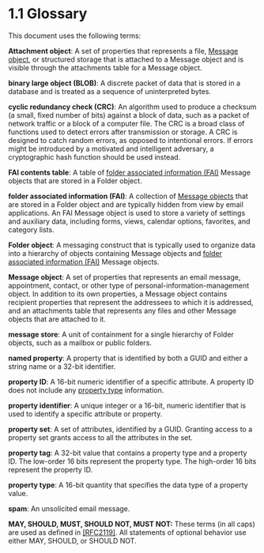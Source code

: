 <html dir="LTR" xmlns:mshelp="http://msdn.microsoft.com/mshelp" xmlns:ddue="http://ddue.schemas.microsoft.com/authoring/2003/5" xmlns:xlink="http://www.w3.org/1999/xlink" xmlns:tool="http://www.microsoft.com/tooltip">
    <head>
        <meta http-equiv="Content-Type" content="text/html; CHARSET=utf-8"></meta>
        <meta name="save" content="history"></meta>
        <title>1.1 Glossary</title>
        <xml>
            <mshelp:toctitle title="1.1 Glossary"></mshelp:toctitle>
            <mshelp:rltitle title="[MS-PST]: Glossary"></mshelp:rltitle>
            <mshelp:keyword index="A" term="08220cc9-69b1-4072-a2e7-2a0ff201d505"></mshelp:keyword>
            <mshelp:attr name="DCSext.ContentType" value="open specification"></mshelp:attr>
            <mshelp:attr name="AssetID" value="08220cc9-69b1-4072-a2e7-2a0ff201d505"></mshelp:attr>
            <mshelp:attr name="TopicType" value="kbRef"></mshelp:attr>
            <mshelp:attr name="DCSext.Title" value="[MS-PST]: Glossary" />
        </xml>
    </head>
    <body>
        <div id="header">
            <h1 class="heading">1.1 Glossary</h1>
        </div>
        <div id="mainSection">
            <div id="mainBody">
                <div id="allHistory" class="saveHistory"></div>
                <div id="sectionSection0" class="section" name="collapseableSection">
                    
<p>This document uses the following terms:</p>

<p><a id="gt_6ab4cacc-0e1a-4843-b9e5-4f1fee5a695a"</a><b>Attachment object</b>: A set
of properties that represents a file, <a href="08220cc9-69b1-4072-a2e7-2a0ff201d505.md#gt_b6c15d0c-d992-421d-ba96-99d3b63894cf">Message object</a>, or
structured storage that is attached to a Message object and is visible through
the attachments table for a Message object.</p>

<p><a id="gt_ad861812-8cb0-497a-80bb-13c95aa4e425"</a><b>binary large object (BLOB)</b>:
A discrete packet of data that is stored in a database and is treated as a
sequence of uninterpreted bytes.</p>

<p><a id="gt_9cb45a36-92bb-4c14-b2fd-2ad7e2979bfd"></a><b>cyclic redundancy check (CRC)</b>:
An algorithm used to produce a checksum (a small, fixed number of bits) against
a block of data, such as a packet of network traffic or a block of a computer
file. The CRC is a broad class of functions used to detect errors after transmission
or storage. A CRC is designed to catch random errors, as opposed to intentional
errors. If errors might be introduced by a motivated and intelligent adversary,
a cryptographic hash function should be used instead.</p>

<p><a id="gt_d7d60068-8690-4d36-8dae-9d7f73dc77b9"></a><b>FAI contents table</b>: A
table of <a href="08220cc9-69b1-4072-a2e7-2a0ff201d505.md#gt_6f222571-3f61-4250-a8a6-d56505335792">folder
associated information (FAI)</a> Message objects that are stored in a Folder
object.</p>

<p><a id="gt_6f222571-3f61-4250-a8a6-d56505335792"></a><b>folder associated information
(FAI)</b>: A collection of <a href="08220cc9-69b1-4072-a2e7-2a0ff201d505.md#gt_b6c15d0c-d992-421d-ba96-99d3b63894cf">Message objects</a> that are
stored in a Folder object and are typically hidden from view by email
applications. An FAI Message object is used to store a variety of settings and
auxiliary data, including forms, views, calendar options, favorites, and category
lists.</p>

<p><a id="gt_0682daa7-c1b8-419b-8a32-6048833d0b72"</a><b>Folder object</b>: A
messaging construct that is typically used to organize data into a hierarchy of
objects containing Message objects and <a href="08220cc9-69b1-4072-a2e7-2a0ff201d505.md#gt_6f222571-3f61-4250-a8a6-d56505335792">folder associated information
(FAI)</a> Message objects.</p>

<p><a id="gt_b6c15d0c-d992-421d-ba96-99d3b63894cf"></a><b>Message object</b>: A set of
properties that represents an email message, appointment, contact, or other
type of personal-information-management object. In addition to its own
properties, a Message object contains recipient properties that represent the
addressees to which it is addressed, and an attachments table that represents
any files and other Message objects that are attached to it.</a></p>

<p><a id="gt_fda94a53-448d-48d5-9991-176c530ff597"></a><b>message store</b>: A unit of
containment for a single hierarchy of Folder objects, such as a mailbox or
public folders.</a></p>

<p><a id="gt_e6245def-e67d-4ab2-8c7d-04863b1c1063"></a><b>named property</b>: A
property that is identified by both a GUID and either a string name or a 32-bit
identifier.</a></p>

<p><a id="gt_0b28d5bf-a1bb-436d-a721-34e2cfae489b"</a><b>property ID</b>: A 16-bit
numeric identifier of a specific attribute. A property ID does not include any <a href="08220cc9-69b1-4072-a2e7-2a0ff201d505.md#gt_c17efaf4-bfdf-479d-8227-e165b647c933">property type</a> information.</p>

<p><a id="gt_382ac1cd-8ff9-493a-bfec-d9ad08955707"></a><b>property identifier</b>: A
unique integer or a 16-bit, numeric identifier that is used to identify a
specific attribute or property.</a></p>

<p><a id="gt_dc3c2e4a-3b46-4284-973e-cc0e362a3264"></a><b>property set</b>: A set of
attributes, identified by a GUID. Granting access to a property set grants
access to all the attributes in the set.</a></p>

<p><a id="gt_550ffe03-4145-49d1-8370-a9906b00452c"></a><b>property tag</b>: A 32-bit
value that contains a property type and a property ID. The low-order 16 bits
represent the property type. The high-order 16 bits represent the property ID.</a></p>

<p><a id="gt_c17efaf4-bfdf-479d-8227-e165b647c933"></a><b>property type</b>: A 16-bit
quantity that specifies the data type of a property value.</a></p>

<p><a id="gt_3a066672-22ac-4bbf-b834-2431834e0631"></a><b>spam</b>: An unsolicited
email message.</a></p>

<p><b>MAY,
SHOULD, MUST, SHOULD NOT, MUST NOT:</b> These terms (in all caps) are used as
defined in <a href="https://go.microsoft.com/fwlink/?LinkId=90317">[RFC2119]</a>.
All statements of optional behavior use either MAY, SHOULD, or SHOULD NOT.</p>
                </div>
            </div>
        </div>
    </body>
</html>